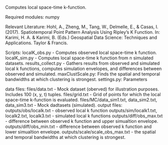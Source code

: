 Computes local space-time k-function.

Required modules: 
numpy

Relevant Literature: 
Hohl, A., Zheng, M., Tang, W., Delmelle, E., & Casas, I. (2017). Spatiotemporal Point Pattern Analysis Using Ripley’s K Function. In: Karimi, H. A. & Karimi, B. (Eds.) Geospatial Data Science: Techniques and Applications. Taylor & Francis.

Scripts:
localK_obs.py - Computes observed local space-time k function. 
localK_sim.py - Computes local space-time k function from n simulated datasets. 
results_collect.py - Gathers results from observed and simulated local k functions, computes simulation envelopes, and differences between observed and simulated.
maxClustScale.py: Finds the spatial and temporal bandwidths at which clustering is strongest.
settings.py: Parameters

data files:
files/data.txt - Mock dataset (oberved) for illustration purposes. Includes 100 (x, y, t) tuples.
files/grid.txt - Grid of points for which the  local space-time k-function is evaluated.
files/MC/data_sim1.txt, data_sim2.txt, data_sim3.txt - Mock dadtasets (simulated).
output files:
outputs/obs/localk.txt - observed local k function
outputs/sim/localk1.txt, localk2.txt, localk3.txt - simulated local k functions
outputs/diff/obs_max.txt - difference between observed k function and upper simualtion envelope.
outputs/diff/obs_min.txt - difference between observed k function and lower simualtion envelope.
outputs/scale/scale_obs_max.txt - the spatial and temporal bandwidths at which clustering is strongest.
 
